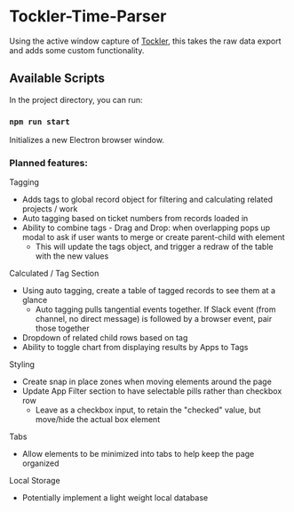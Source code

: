 # Tockler-Time-Parser

Using the active window capture of [Tockler](https://maygo.github.io/tockler/), this takes the raw data export and adds some custom functionality.

## Available Scripts

In the project directory, you can run:

### `npm run start`

Initializes a new Electron browser window.

### Planned features:
Tagging
- Adds tags to global record object for filtering and calculating related projects / work
- Auto tagging based on ticket numbers from records loaded in
- Ability to combine tags - Drag and Drop: when overlapping pops up modal to ask if user wants to merge or create parent-child with element
    - This will update the tags object, and trigger a redraw of the table with the new values

Calculated / Tag Section
- Using auto tagging, create a table of tagged records to see them at a glance
    - Auto tagging pulls tangential events together. If Slack event (from channel, no direct message) is followed by a browser event, pair those together 
- Dropdown of related child rows based on tag
- Ability to toggle chart from displaying results by Apps to Tags

Styling
- Create snap in place zones when moving elements around the page
- Update App Filter section to have selectable pills rather than checkbox row
    - Leave as a checkbox input, to retain the "checked" value, but move/hide the actual box element

Tabs
- Allow elements to be minimized into tabs to help keep the page organized

Local Storage
- Potentially implement a light weight local database